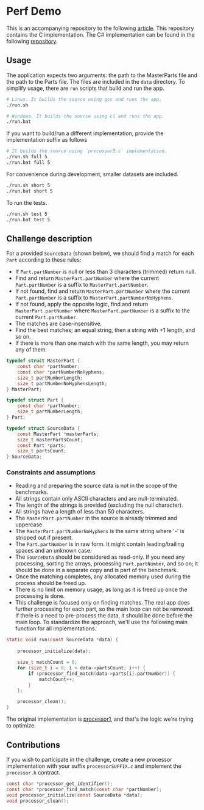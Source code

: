 # Perf Demo

This is an accompanying repository to the following [article](https://fiseni.com/posts/the-journey-to-630x-faster-batch-job/).
This repository contains the C implementation. The C# implementation can be found in the following [repository](https://github.com/fiseni/PerfDemo).

## Usage
The application expects two arguments: the path to the MasterParts file and the path to the Parts file. The files are included in the `data` directory. To simplify usage, there are `run` scripts that build and run the app.
```bash
# Linux. It builds the source using gcc and runs the app.
./run.sh 

# Windows. It builds the source using cl and runs the app.
./run.bat 
```

If you want to build/run a different implementation, provide the implementation suffix as follows
```bash
# It builds the source using `processor5.c` implementation.
./run.sh full 5
./run.bat full 5
```

For convenience during development, smaller datasets are included.
```bash
./run.sh short 5
./run.bat short 5
```

To run the tests.
```bash
./run.sh test 5
./run.bat test 5
```

## Challenge description

For a provided `SourceData` (shown below), we should find a match for each `Part` according to these rules:
- If `Part.partNumber` is null or less than 3 characters (trimmed) return null.
- Find and return `MasterPart.partNumber` where the current `Part.partNumber` is a suffix to `MasterPart.partNumber`.
- If not found, find and return `MasterPart.partNumber` where the current `Part.partNumber` is a suffix to `MasterPart.partNumberNoHyphens`.
- If not found, apply the opposite logic, find and return `MasterPart.partNumber` where `MasterPart.partNumber` is a suffix to the current `Part.partNumber`.
- The matches are case-insensitive.
- Find the best matches; an equal string, then a string with +1 length, and so on.
- If there is more than one match with the same length, you may return any of them.

```C
typedef struct MasterPart {
    const char *partNumber;
    const char *partNumberNoHyphens;
    size_t partNumberLength;
    size_t partNumberNoHyphensLength;
} MasterPart;

typedef struct Part {
    const char *partNumber;
    size_t partNumberLength;
} Part;

typedef struct SourceData {
    const MasterPart *masterParts;
    size_t masterPartsCount;
    const Part *parts;
    size_t partsCount;
} SourceData;
```

### Constraints and assumptions

- Reading and preparing the source data is not in the scope of the benchmarks.
- All strings contain only ASCII characters and are null-terminated.
- The length of the strings is provided (excluding the null character).
- All strings have a length of less than 50 characters.
- The `MasterPart.partNumber` in the source is already trimmed and uppercase.
- The `MasterPart.partNumberNoHyphens` is the same string where '-' is stripped out if present.
- The `Part.partNumber` is in raw form. It might contain leading/trailing spaces and an unknown case.
- The `SourceData` should be considered as read-only. If you need any processing, sorting the arrays, processing `Part.partNumber`, and so on; it should be done in a separate copy and is part of the benchmark.
- Once the matching completes, any allocated memory used during the process should be freed up.
- There is no limit on memory usage, as long as it is freed up once the processing is done.
- This challenge is focused only on finding matches. The real app does further processing for each part, so the main loop can not be removed. If there is a need to pre-process the data, it should be done before the main loop. To standardize the approach, we'll use the following main function for all implementations.
```C
static void run(const SourceData *data) {
    
    processor_initialize(data);

    size_t matchCount = 0;
    for (size_t i = 0; i < data->partsCount; i++) {
        if (processor_find_match(data->parts[i].partNumber)) {
            matchCount++;
        }
    };

    processor_clean();
}
```

The original implementation is [processor1](https://github.com/fiseni/PerfDemoC/blob/main/processor1.c), and that's the logic we're trying to optimize.

## Contributions

If you wish to participate in the challenge, create a new processor implementation with your suffix `processorSUFFIX.c` and implement the `processor.h` contract.

```C
const char *processor_get_identifier();
const char *processor_find_match(const char *partNumber);
void processor_initialize(const SourceData *data);
void processor_clean();
```
